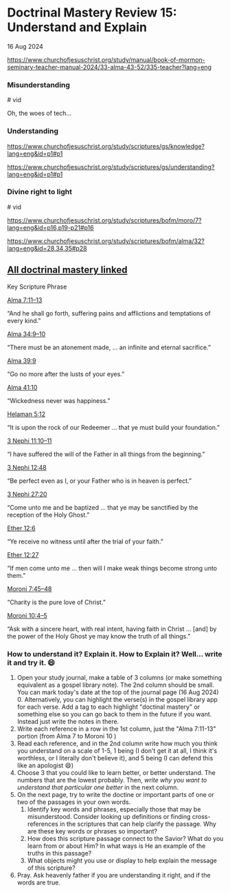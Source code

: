 # Doctrinal Mastery Review 15: Understand and Explain

16 Aug 2024

https://www.churchofjesuschrist.org/study/manual/book-of-mormon-seminary-teacher-manual-2024/33-alma-43-52/335-teacher?lang=eng

### Misunderstanding

\# vid

Oh, the woes of tech...

### Understanding

https://www.churchofjesuschrist.org/study/scriptures/gs/knowledge?lang=eng&id=p1#p1

https://www.churchofjesuschrist.org/study/scriptures/gs/understanding?lang=eng&id=p1#p1

### Divine right to light

\# vid

https://www.churchofjesuschrist.org/study/scriptures/bofm/moro/7?lang=eng&id=p16,p19-p21#p16

https://www.churchofjesuschrist.org/study/scriptures/bofm/alma/32?lang=eng&id=28,34,35#p28

## [All doctrinal mastery linked](https://www.churchofjesuschrist.org/study/manual/doctrinal-mastery-core-document-2023/doctrinal-mastery-passages-and-key-phrases?lang=eng)


Key Scripture Phrase

[Alma 7:11–13](https://www.churchofjesuschrist.org/study/scriptures/bofm/alma/7.11-13?lang=eng#p11)

“And he shall go forth, suffering pains and afflictions and temptations of every kind.”

[Alma 34:9–10](https://www.churchofjesuschrist.org/study/scriptures/bofm/alma/34.9-10?lang=eng#p9)

“There must be an atonement made, … an infinite and eternal sacrifice.”

[Alma 39:9](https://www.churchofjesuschrist.org/study/scriptures/bofm/alma/39.9?lang=eng#p9)

“Go no more after the lusts of your eyes.”

[Alma 41:10](https://www.churchofjesuschrist.org/study/scriptures/bofm/alma/41.10?lang=eng#p10)

“Wickedness never was happiness.”

[Helaman 5:12](https://www.churchofjesuschrist.org/study/scriptures/bofm/hel/5.12?lang=eng#p12)

“It is upon the rock of our Redeemer … that ye must build your foundation.”

[3 Nephi 11:10–11](https://www.churchofjesuschrist.org/study/scriptures/bofm/3-ne/11.10-11?lang=eng#p10)

“I have suffered the will of the Father in all things from the beginning.”

[3 Nephi 12:48](https://www.churchofjesuschrist.org/study/scriptures/bofm/3-ne/12.48?lang=eng#p48)

“Be perfect even as I, or your Father who is in heaven is perfect.”

[3 Nephi 27:20](https://www.churchofjesuschrist.org/study/scriptures/bofm/3-ne/27.20?lang=eng#p20)

“Come unto me and be baptized … that ye may be sanctified by the reception of the Holy Ghost.”

[Ether 12:6](https://www.churchofjesuschrist.org/study/scriptures/bofm/ether/12.6?lang=eng#p6)

“Ye receive no witness until after the trial of your faith.”

[Ether 12:27](https://www.churchofjesuschrist.org/study/scriptures/bofm/ether/12.27?lang=eng#p27)

“If men come unto me … then will I make weak things become strong unto them.”

[Moroni 7:45–48](https://www.churchofjesuschrist.org/study/scriptures/bofm/moro/7.45-48?lang=eng#p45)

“Charity is the pure love of Christ.”

[Moroni 10:4–5](https://www.churchofjesuschrist.org/study/scriptures/bofm/moro/10.4-5?lang=eng#p4)

“Ask with a sincere heart, with real intent, having faith in Christ … [and] by the power of the Holy Ghost ye may know the truth of all things.”


### How to understand it? Explain it. How to Explain it? Well... write it and try it. :smile:

1. Open your study journal, make a table of 3 columns (or make something equivalent as a gospel library note). The 2nd column should be small. You can mark today's date at the top of the journal page (16 Aug 2024)
   0. Alternatively, you can highlight the verse(s) in the gospel library app for each verse. Add a tag to each highlight "doctinal mastery" or something else so you can go back to them in the future if you want. Instead just write the notes in there.
1. Write each reference in a row in the 1st column, just the "Alma 7:11-13" portion (from Alma 7 to Moroni 10 )
2. Read each reference, and in the 2nd column write how much you think you understand on a scale of 1-5, 1 being (I don't get it at all, I think it's worthless, or I literally don't believe it), and 5 being (I can defend this like an apologist :smile:)
3. Choose 3 that you could like to learn better, or better understand. The numbers that are the lowest probably. Then, *write why you want to understand that particular one better* in the next column.
4. On the next page, try to write the doctine or important parts of one or two of the passages in your own words.
   1. Identify key words and phrases, especially those that may be misunderstood. Consider looking up definitions or finding cross-references in the scriptures that can help clarify the passage. Why are these key words or phrases so important?
   2. How does this scripture passage connect to the Savior? What do you learn from or about Him? In what ways is He an example of the truths in this passage?
   3. What objects might you use or display to help explain the message of this scripture?
5. Pray. Ask heavenly father if you are understanding it right, and if the words are true.



